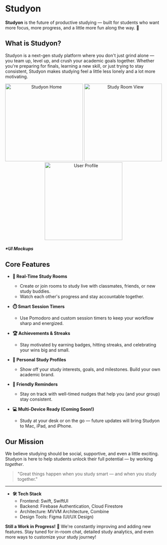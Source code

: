 # Studyon

**Studyon** is the future of productive studying — built for students who want more focus, more progress, and a little more fun along the way. 🚀

## What is Studyon?

Studyon is a next-gen study platform where you don't just grind alone — you team up, level up, and crush your academic goals together. Whether you're preparing for finals, learning a new skill, or just trying to stay consistent, Studyon makes studying feel a little less lonely and a lot more motivating.

<p align="center">
  <img src="https://github.com/user-attachments/assets/861b1cfb-a3e6-4e97-8dc3-2d80b1252c2b" alt="Studyon Home" width="250"/>
  <img src="https://github.com/user-attachments/assets/ac522d45-3b48-49f1-a64a-af47cab31c8e" alt="Study Room View" width="250"/>
  <img src="https://github.com/user-attachments/assets/982bff33-7d83-4ddb-a54a-9af9919f3cc8" alt="User Profile" width="250"/>
</p>

##### *UI Mockups
## Core Features

- **🧳 Real-Time Study Rooms**
  - Create or join rooms to study live with classmates, friends, or new study buddies.
  - Watch each other's progress and stay accountable together.

- **⏱️ Smart Session Timers**
  - Use Pomodoro and custom session timers to keep your workflow sharp and energized.

- **🏆 Achievements & Streaks**
  - Stay motivated by earning badges, hitting streaks, and celebrating your wins big and small.

- **🌟 Personal Study Profiles**
  - Show off your study interests, goals, and milestones. Build your own academic brand.

- **📢 Friendly Reminders**
  - Stay on track with well-timed nudges that help you (and your group) stay consistent.

- **💻 Multi-Device Ready (Coming Soon!)**
  - Study at your desk or on the go — future updates will bring Studyon to Mac, iPad, and iPhone.

## Our Mission

We believe studying should be social, supportive, and even a little exciting. Studyon is here to help students unlock their full potential — by working *together*.

> "Great things happen when you study smart — and when you study together."

---
- **🛠️ Tech Stack**
  -	Frontend: Swift, SwiftUI
  - Backend: Firebase Authentication, Cloud Firestore
  - Architecture: MVVM Architecture, Combine
  -	Design Tools: Figma (UI/UX Design)

**Still a Work in Progress!** 🚀 
We're constantly improving and adding new features. Stay tuned for in-room chat, detailed study analytics, and even more ways to customize your study journey!

